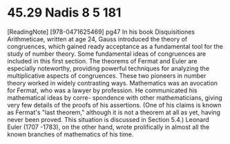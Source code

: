 # 45.29 Nadis 8 5 181

[ReadingNote] [978-0471625469] pg47 In his book Disquisitiones Arithmeticae, written at age 24, Gauss introduced the theory of congruences, which gained ready acceptance as a fundamental tool for the study of number theory. Some fundamental ideas of congruences are included in this first section. The theorems of Fermat and Euler are especially noteworthy, providing powerful techniques for analyzing the multiplicative aspects of congruences. These two pioneers in number theory worked in widely contrasting ways. Mathematics was an avocation for Fermat, who was a lawyer by profession. He communicated his mathematical ideas by corre- spondence with other mathematicians, giving very few details of the proofs of his assertions. (One of his claims is known as Fermat's "last theorem," although it is not a theorem at all as yet, having never been proved. This situation is discussed in Section 5.4.) Leonard Euler (1707 -1783), on the other hand, wrote prolifically in almost all the known branches of mathematics of his time.
